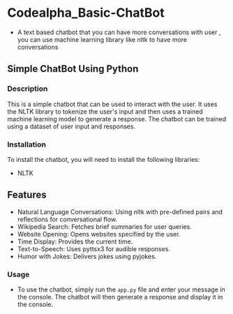 # Codealpha_Basic-ChatBot

- A text based chatbot that you can have more conversations with user , you can use machine learning library like nltk to have more conversations 

## Simple ChatBot Using Python

### Description

This is a simple chatbot that can be used to interact with the user. It uses the NLTK library to tokenize the user's input and then uses a trained machine learning model to generate a response. The chatbot can be trained using a dataset of user input and responses.

### Installation

To install the chatbot, you will need to install the following libraries:

- NLTK

## Features

- Natural Language Conversations: Using nltk with pre-defined pairs and reflections for conversational flow.
- Wikipedia Search: Fetches brief summaries for user queries.
- Website Opening: Opens websites specified by the user.
- Time Display: Provides the current time.
- Text-to-Speech: Uses pyttsx3 for audible responses.
- Humor with Jokes: Delivers jokes using pyjokes.


### Usage

- To use the chatbot, simply run the `app.py` file and enter your message in the console. The chatbot will then generate a response and display it in the console.
